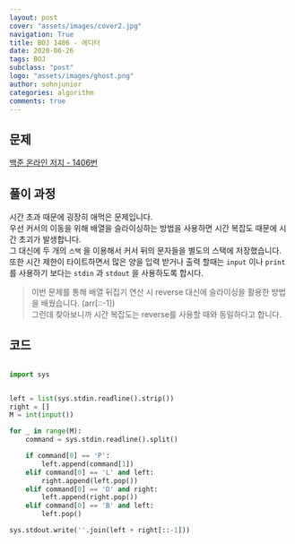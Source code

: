 ```yaml
---
layout: post
cover: "assets/images/cover2.jpg"
navigation: True
title: BOJ 1406 - 에디터
date: 2020-06-26
tags: BOJ
subclass: "post"
logo: "assets/images/ghost.png"
author: sohnjunior
categories: algorithm
comments: true
---
```


## 문제

[백준 온라인 저지 - 1406번](https://www.acmicpc.net/problem/1406)

## 풀이 과정

시간 초과 때문에 굉장히 애먹은 문제입니다. <br>
우선 커서의 이동을 위해 배열을 슬라이싱하는 방법을 사용하면 시간 복잡도 때문에 시간 초괴가 발생합니다. <br>
그 대신에 두 개의 `스택` 을 이용해서 커서 뒤의 문자들을 별도의 스택에 저장했습니다. <br>
또한 시간 제한이 타이트하면서 많은 양을 입력 받거나 출력 할때는 `input` 이나 `print` 를 사용하기 보다는 `stdin` 과 `stdout` 을 사용하도록 합시다. <br>

> 이번 문제를 통해 배열 뒤집기 연산 시 reverse 대신에 슬라이싱을 활용한 방법을 배웠습니다. (arr[::-1]) <br>
> 그런데 찾아보니까 시간 복잡도는 reverse를 사용할 때와 동일하다고 합니다.

## 코드

```python

import sys


left = list(sys.stdin.readline().strip())
right = []
M = int(input())

for _ in range(M):
    command = sys.stdin.readline().split()

    if command[0] == 'P':
        left.append(command[1])
    elif command[0] == 'L' and left:
        right.append(left.pop())
    elif command[0] == 'D' and right:
        left.append(right.pop())
    elif command[0] == 'B' and left:
        left.pop()

sys.stdout.write(''.join(left + right[::-1]))

```
